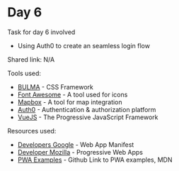 # Day 6

Task for day 6 involved 
   - Using Auth0 to create an seamless login flow
   
  
Shared link: N/A

Tools used:
- [BULMA](https://bulma.io) - CSS Framework
- [Font Awesome](https://fontawesome.com) - A tool used for icons
- [Mapbox](https://www.mapbox.com/) - A tool for map integration
- [Auth0](https://manage.auth0.com/) - Authentication & authorization platform
- [VueJS](https://vuejs.org) - The Progressive JavaScript Framework

Resources used:
- [Developers Google](https://developers.google.com/web/fundamentals/web-app-manifest/) - Web App Manifest
- [Developer Mozilla](https://developer.mozilla.org/en-US/docs/Web/Apps/Progressive) - Progressive Web Apps
- [PWA Examples](https://github.com/mdn/pwa-examples) - Github Link to PWA examples, MDN
